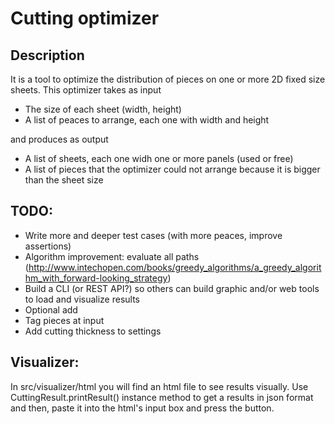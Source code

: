 # Cutting optimizer

## Description

It is a tool to optimize the distribution of pieces on one or more 2D fixed size sheets. This optimizer takes as input

* The size of each sheet (width, height)
* A list of peaces to arrange, each one with width and height

and produces as output

* A list of sheets, each one widh one or more panels (used or free)
* A list of pieces that the optimizer could not arrange because it is bigger than the sheet size


## TODO:
* Write more and deeper test cases (with more peaces, improve assertions)
* Algorithm improvement: evaluate all paths (http://www.intechopen.com/books/greedy_algorithms/a_greedy_algorithm_with_forward-looking_strategy)
* Build a CLI (or REST API?) so others can build graphic and/or web tools to load and visualize results
* Optional add
* Tag pieces at input
* Add cutting thickness to settings

## Visualizer:

In src/visualizer/html you will find an html file to see results visually. Use CuttingResult.printResult() instance method to get a results in json format and then, paste it into the html's input box and press the button.


